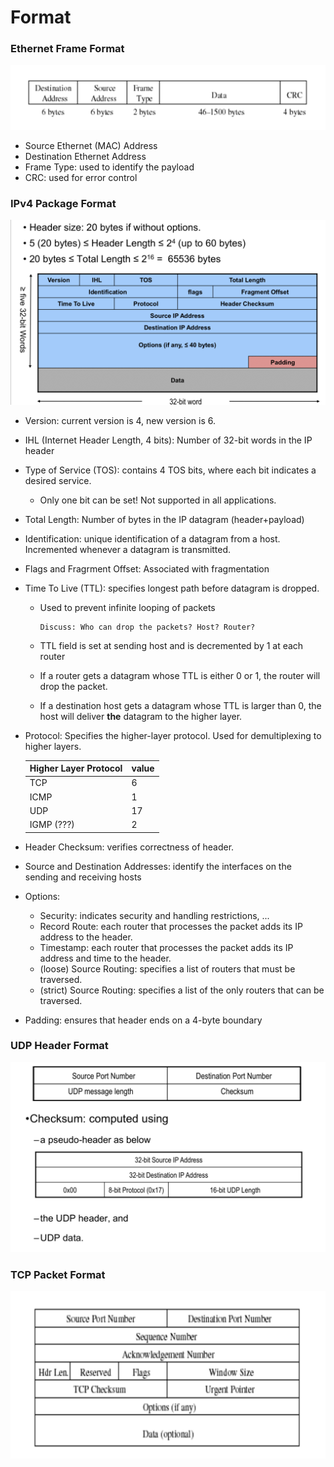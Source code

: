 Format
====

### Ethernet Frame Format

![eth_frame](sources/ethernet_frame.png)

- Source Ethernet (MAC) Address
- Destination Ethernet Address
- Frame Type: used to identify the payload
- CRC: used for error control

### IPv4 Package Format

![ipv4](sources/ipv4_package.png)

- Version: current version is 4, new version is 6.

- IHL (Internet Header Length, 4 bits): Number of 32-bit words in the IP  header 

- Type of Service (TOS): contains 4 TOS bits, where each bit indicates a desired service.

  - Only one bit can be set! Not supported in all applications.

- Total Length: Number of bytes in the IP datagram (header+payload)

- Identification: unique identification of a datagram from a host. Incremented whenever a datagram is transmitted.

- Flags and Fragrment Offset: Associated with fragmentation

- Time To Live (TTL): specifies longest path before datagram is dropped.

  - Used to prevent infinite looping of packets

    ```
    Discuss: Who can drop the packets? Host? Router?
    ```

  - TTL field is set at sending host and is decremented by 1 at each router

  - If a router gets a datagram whose TTL is either 0 or 1, the router will drop the packet.

  - If a destination host gets a datagram whose TTL is larger than 0, the host will deliver **the** datagram to the higher layer.

- Protocol: Specifies the higher-layer protocol. Used for demultiplexing to higher layers.

  | Higher Layer Protocol | value |
  | --------------------- | ----- |
  | TCP                   | 6     |
  | ICMP                  | 1     |
  | UDP                   | 17    |
  | IGMP (???)            | 2     |

- Header Checksum: verifies correctness of header.

- Source and Destination Addresses: identify the interfaces on the sending and receiving hosts

- Options:

  - Security: indicates security and handling restrictions, ... 
  - Record Route: each router that processes the packet adds its IP address to the header. 
  - Timestamp: each router that processes the packet adds its IP address and time to the header. 
  - (loose) Source Routing: specifies a list of routers that must be traversed. 
  - (strict) Source Routing: specifies a list of the only routers that can be traversed. 

- Padding: ensures that header ends on a 4-byte boundary 

### UDP Header Format

![udp_header](sources/udp_header.png)

### TCP Packet Format

![udp_header](sources/tcp_packet.png)